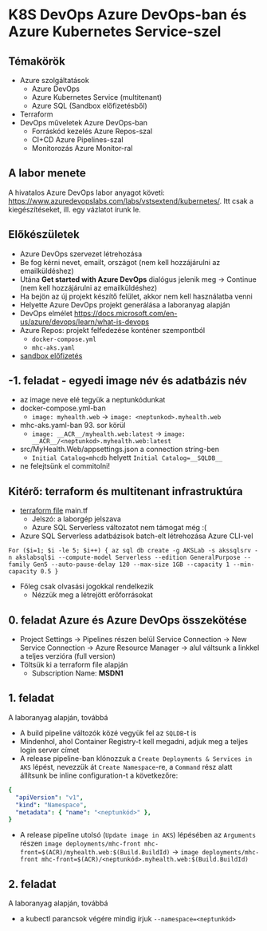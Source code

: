 # K8S DevOps Azure DevOps-ban és Azure Kubernetes Service-szel

## Témakörök

- Azure szolgáltatások
    - Azure DevOps
    - Azure Kubernetes Service (multitenant)
    - Azure SQL (Sandbox előfizetésből)
- Terraform
- DevOps műveletek Azure DevOps-ban
    - Forráskód kezelés Azure Repos-szal
    - CI+CD Azure Pipelines-szal
    - Monitorozás Azure Monitor-ral

## A labor menete

A hivatalos Azure DevOps labor anyagot követi: <https://www.azuredevopslabs.com/labs/vstsextend/kubernetes/>. Itt csak a kiegészítéseket, ill. egy vázlatot írunk le.

## Előkészületek

- Azure DevOps szervezet létrehozása
- Be fog kérni nevet, emailt, országot (nem kell hozzájárulni az emailküldéshez)
- Utána **Get started with Azure DevOps** dialógus jelenik meg -> Continue (nem kell hozzájárulni az emailküldéshez)
- Ha bejön az új projekt készítő felület, akkor nem kell használatba venni
- Helyette Azure DevOps projekt generálása a laboranyag alapján
- DevOps elmélet
  https://docs.microsoft.com/en-us/azure/devops/learn/what-is-devops
- Azure Repos: projekt felfedezése konténer szempontból
    - `docker-compose.yml`
    - `mhc-aks.yaml`
- [sandbox előfizetés](https://docs.microsoft.com/en-us/learn/modules/develop-app-that-queries-azure-sql/3-exercise-create-tables-bulk-import-query-data)

## -1. feladat - egyedi image név és adatbázis név

- az image neve elé tegyük a neptunkódunkat
- docker-compose.yml-ban
    - `image: myhealth.web` -> `image: <neptunkod>.myhealth.web`
- mhc-aks.yaml-ban 93. sor körül
    - `image: __ACR__/myhealth.web:latest` -> `image: __ACR__/<neptunkod>.myhealth.web:latest`
- src/MyHealth.Web/appsettings.json a connection string-ben
    - `Initial Catalog=mhcdb` helyett `Initial Catalog=__SQLDB__`
- ne felejtsünk el commitolni!

## Kitérő: terraform és multitenant infrastruktúra

- [terraform file](https://autsoft.sharepoint.com/:f:/g/shared/AUT/EumyvuEMcWVBlSvpxxtcnL4BThMYJ8D1yyfXQQAv1DjzAQ?e=UN9eiY) main.tf
    - Jelszó: a laborgép jelszava
    - Azure SQL Serverless változatot nem támogat még :(
- Azure SQL Serverless adatbázisok batch-elt létrehozása Azure CLI-vel

```
For ($i=1; $i -le 5; $i++) { az sql db create -g AKSLab -s akssqlsrv -n akslabsql$i --compute-model Serverless --edition GeneralPurpose --family Gen5 --auto-pause-delay 120 --max-size 1GB --capacity 1 --min-capacity 0.5 }
```

- Főleg csak olvasási jogokkal rendelkezik
    - Nézzük meg a létrejött erőforrásokat

## 0. feladat Azure és Azure DevOps összekötése

- Project Settings -> Pipelines részen belül Service Connection -> New Service Connection -> Azure Resource Manager -> alul váltsunk a linkkel a teljes verzióra (full version)
- Töltsük ki a terraform file alapján
    - Subscription Name: **MSDN1**

## 1. feladat

A laboranyag alapján, továbbá

- A build pipeline változók közé vegyük fel az `SQLDB`-t is
- Mindenhol, ahol Container Registry-t kell megadni, adjuk meg a teljes login server címet
- A release pipeline-ban klónozzuk a `Create Deployments & Services in AKS` lépést, nevezzük át `Create Namespace`-re, a `Command` rész alatt állítsunk be inline configuration-t a következőre:

```yaml
{
  "apiVersion": "v1",
  "kind": "Namespace",
  "metadata": { "name": "<neptunkód>" },
}
```

- A release pipeline utolsó (`Update image in AKS`) lépésében az `Arguments` részen `image deployments/mhc-front mhc-front=$(ACR)/myhealth.web:$(Build.BuildId)` -> `image deployments/mhc-front mhc-front=$(ACR)/<neptunkód>.myhealth.web:$(Build.BuildId)`

## 2. feladat

A laboranyag alapján, továbbá

- a kubectl parancsok végére mindig írjuk `--namespace=<neptunkód>`
